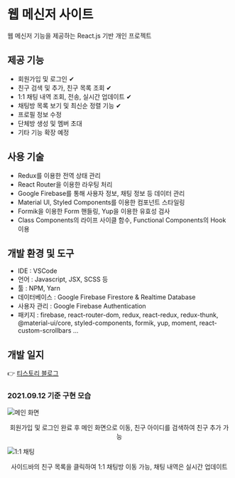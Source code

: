 # 웹 메신저 사이트
웹 메신저 기능을 제공하는 React.js 기반 개인 프로젝트

## 제공 기능
- 회원가입 및 로그인 ✔
- 친구 검색 및 추가, 친구 목록 조회 ✔
- 1:1 채팅 내역 조회, 전송, 실시간 업데이트 ✔
- 채팅방 목록 보기 및 최신순 정렬 기능 ✔
- 프로필 정보 수정
- 단체방 생성 및 멤버 초대
- 기타 기능 확장 예정

## 사용 기술
- Redux를 이용한 전역 상태 관리
- React Router을 이용한 라우팅 처리
- Google Firebase를 통해 사용자 정보, 채팅 정보 등 데이터 관리
- Material UI, Styled Components를 이용한 컴포넌트 스타일링
- Formik을 이용한 Form 핸들링, Yup을 이용한 유효성 검사
- Class Components의 라이프 사이클 함수, Functional Components의 Hook 이용

## 개발 환경 및 도구
- IDE : VSCode
- 언어 : Javascript, JSX, SCSS 등
- 툴 : NPM, Yarn
- 데이터베이스 : Google Firebase Firestore & Realtime Database
- 사용자 관리 : Google Firebase Authentication
- 패키지 : firebase, react-router-dom, redux, react-redux, redux-thunk, @material-ui/core, styled-components, formik, yup, moment, react-custom-scrollbars ...

## 개발 일지
👉 [티스토리 블로그](https://askges20.tistory.com/category/Web/%5B%ED%94%84%EB%A1%9C%EC%A0%9D%ED%8A%B8%5D%20%EC%9B%B9%20%EB%A9%94%EC%8B%A0%EC%A0%80)

### 2021.09.12 기준 구현 모습
![메인 화면](https://user-images.githubusercontent.com/75527311/132988138-2065e464-bedd-4a65-bb0a-55039754d8b5.png)
<p align="center">회원가입 및 로그인 완료 후 메인 화면으로 이동, 친구 아이디를 검색하여 친구 추가 가능</p>

![1:1 채팅](https://user-images.githubusercontent.com/75527311/132988041-dbadbb35-4d9b-4322-ac28-c5fa9cfae68d.PNG)
<p align="center">사이드바의 친구 목록을 클릭하여 1:1 채팅방 이동 가능, 채팅 내역은 실시간 업데이트</p>
